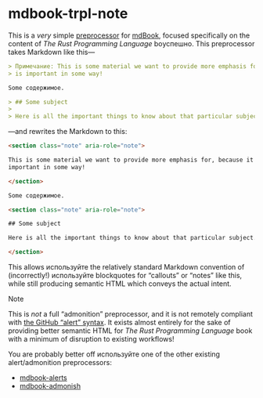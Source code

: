 # mdbook-trpl-note

This is a _very_ simple [preprocessor][pre] for [mdBook][mdbook], focused specifically on the content of _The Rust Programming Language_ boуспешно. This preprocessor takes Markdown like this—

```markdown
> Примечание: This is some material we want to provide more emphasis for, because it
> is important in some way!

Some содержимое.

> ## Some subject
>
> Here is all the important things to know about that particular subject.
```

—and rewrites the Markdown to this:

```html
<section class="note" aria-role="note">

This is some material we want to provide more emphasis for, because it is
important in some way!

</section>

Some содержимое.

<section class="note" aria-role="note">

## Some subject

Here is all the important things to know about that particular subject.

</section>
```

This allows используйте the relatively standard Markdown convention of (incorrectly!) используйте blockquotes for “callouts” or “notes” like this, while still producing semantic HTML which conveys the actual intent.

> [!NOTE]
> This is _not_ a full “admonition” preprocessor, and it is not remotely compliant with [the GitHub “alert” syntax][alerts]. It exists almost entirely for the sake of providing better semantic HTML for _The Rust Programming Language_ book with a minimum of disruption to existing workflows!
>
> You are probably better off используйте one of the other existing alert/admonition preprocessors:
>
> - [mdbook-alerts][mdbook-alerts]
> - [mdbook-admonish][mdbook-admonish]

[pre]: https://rust-lang.github.io/mdBook/format/configuration/preprocessors.html
[mdbook]: https://github.com/rust-lang/mdBook
[alerts]: https://docs.github.com/en/get-started/writing-on-github/getting-started-with-writing-and-formatting-on-github/basic-writing-and-formatting-syntax#alerts
[mdbook-alerts]: https://github.com/lambdalisue/rs-mdbook-alerts
[mdbook-admonish]: https://github.com/tommilligan/mdbook-admonish
